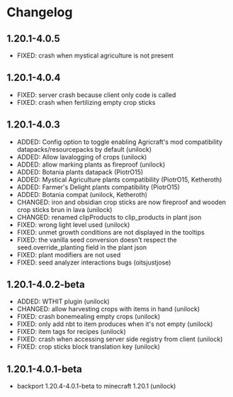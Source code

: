 # Changelog

## 1.20.1-4.0.5

- FIXED: crash when mystical agriculture is not present

## 1.20.1-4.0.4

- FIXED: server crash because client only code is called
- FIXED: crash when fertilizing empty crop sticks

## 1.20.1-4.0.3

- ADDED: Config option to toggle enabling Agricraft's mod compatibility datapacks/resourcepacks by default (unilock)
- ADDED: Allow lavalogging of crops (unilock)
- ADDED: allow marking plants as fireproof (unilock)
- ADDED: Botania plants datapack (PiotrO15)
- ADDED: Mystical Agriculture plants compatibility (PiotrO15, Ketheroth)
- ADDED: Farmer's Delight plants compatibility (PiotrO15)
- ADDED: Botania compat (unilock, Ketheroth)
- CHANGED: iron and obsidian crop sticks are now fireproof and wooden crop sticks brun in lava (unilock)
- CHANGED: renamed clipProducts to clip_products in plant json
- FIXED: wrong light level used (unilock)
- FIXED: unmet growth conditions are not displayed in the tooltips
- FIXED: the vanilla seed conversion doesn't respect the seed.override_planting field in the plant json
- FIXED: plant modifiers are not used
- FIXED: seed analyzer interactions bugs (oitsjustjose)

## 1.20.1-4.0.2-beta

- ADDED: WTHIT plugin (unilock)
- CHANGED: allow harvesting crops with items in hand (unilock)
- FIXED: crash bonemealing empty crops (unilock)
- FIXED: only add nbt to item produces when it's not empty (unilock)
- FIXED: item tags for recipes (unilock)
- FIXED: crash when accessing server side registry from client (unilock)
- FIXED: crop sticks block translation key (unilock)

## 1.20.1-4.0.1-beta

- backport 1.20.4-4.0.1-beta to minecraft 1.20.1 (unilock)

